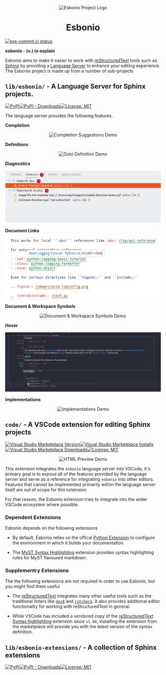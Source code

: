 <p align="center">
  <img src="./resources/io.github.swyddfa.Esbonio.svg" alt="Esbonio Project Logo"></img>
</p>
<h1 align="center">Esbonio</h1>

[![pre-commit.ci status](https://results.pre-commit.ci/badge/github/swyddfa/esbonio/develop.svg)](https://results.pre-commit.ci/latest/github/swyddfa/esbonio/develop)

**esbonio - (v.) to explain**

[reStructuredText]: https://docutils.sourceforge.io/rst.html
[Sphinx]: https://www.sphinx-doc.org/en/master/
[Language Server]: https://langserver.org/

Esbonio aims to make it easier to work with [reStructuredText] tools such as [Sphinx] by providing a [Language Server] to enhance your editing experience.
The Esbonio project is made up from a number of sub-projects


## `lib/esbonio/` - A Language Server for Sphinx projects.

[![PyPI](https://img.shields.io/pypi/v/esbonio?style=flat-square)![PyPI - Downloads](https://img.shields.io/pypi/dm/esbonio?style=flat-square)](https://pypistats.org/packages/esbonio)[![License: MIT](https://img.shields.io/badge/license-MIT-blue.svg?style=flat-square)](https://github.com/swyddfa/esbonio/blob/develop/lib/esbonio/LICENSE)

The language server provides the following features.

**Completion**

<p align="center">
  <img src="./resources/images/completion-demo.gif" alt="Completion Suggestions Demo"></img>
</p>

**Definitions**

<p align="center">
  <img src="./resources/images/definition-demo.gif" alt="Goto Definition Demo"></img>
</p>

**Diagnostics**

<p align="center">
  <img src="./resources/images/diagnostic-sphinx-errors-demo.png" alt="Diagnostics Demo"></img>
</p>

**Document Links**

<p align="center">
  <img src="./resources/images/document-links-demo.png" alt="Document Links Demo"></img>
</p>


**Document & Workspace Symbols**

<p align="center">
  <img src="./resources/images/document-workspace-symbols-demo.png" alt="Document & Workspace Symbols Demo"></img>
</p>

**Hover**

<p align="center">
  <img src="./resources/images/hover-demo.png" alt="Hover Demo"></img>
</p>

**Implementations**

<p align="center">
  <img src="./resources/images/implementation-demo.gif" alt="Implementations Demo"></img>
</p>


## `code/` - A VSCode extension for editing Sphinx projects

[![Visual Studio Marketplace Version](https://img.shields.io/visual-studio-marketplace/v/swyddfa.esbonio?style=flat-square)![Visual Studio Marketplace Installs](https://img.shields.io/visual-studio-marketplace/i/swyddfa.esbonio?style=flat-square)![Visual Studio Marketplace Downloads](https://img.shields.io/visual-studio-marketplace/d/swyddfa.esbonio?style=flat-square)](https://marketplace.visualstudio.com/items?itemName=swyddfa.esbonio)[![License: MIT](https://img.shields.io/badge/license-MIT-blue.svg?style=flat-square)](https://github.com/swyddfa/esbonio/blob/develop/code/LICENSE)

<p align="center">
   <img src="./resources/images/vscode-preview-demo.gif" alt="HTML Preview Demo"></img>
</p>

This extension integrates the `esbonio` language server into VSCode, it's primary goal is to expose all of the features provided by the language server and serve as a reference for integrating `esbonio` into other editors.
Features that cannot be implemented primarily within the language server itself are out of scope for this extension.

For that reason, the Esbonio extension tries to integrate into the wider VSCode ecosystem where possible.

### Dependent Extensions

Esbonio depends on the following extensions

- By default, Esbonio relies on the offical [Python Extension](https://marketplace.visualstudio.com/items?itemName=ms-python.python) to configure the environment in which it builds your documentation.

- The [MyST Syntax Highlighting](https://marketplace.visualstudio.com/items?itemName=chrisjsewell.myst-tml-syntax) extension provides syntax highlighting rules for MyST flavoured markdown.

### Supplementry Extensions

The the following extensions are not required in order to use Esbonio, but you might find them useful

- The [reStructuredText](https://marketplace.visualstudio.com/items?itemName=lextudio.restructuredtext) integrates many other useful tools such as the traditional linters like [`doc8`](https://pypi.org/project/doc8/) and [`rstcheck`](https://pypi.org/project/rstcheck/).
  It also provides additional editor functionality for working with reStructuredText in general.

- While VSCode has included a vendored copy of the [reStructuredText Syntax highlighting](https://marketplace.visualstudio.com/items?itemName=trond-snekvik.simple-rst) extension since `v1.66`, installing the extension from the marketplace will provide you with the latest version of the syntax definition.

## `lib/esbonio-extensions/` - A collection of Sphinx extensions

[![PyPI](https://img.shields.io/pypi/v/esbonio-extensions?style=flat-square)![PyPI - Downloads](https://img.shields.io/pypi/dm/esbonio-extensions?style=flat-square)](https://pypistats.org/packages/esbonio-extensions)[![License: MIT](https://img.shields.io/badge/license-MIT-blue.svg?style=flat-square)](https://github.com/swyddfa/esbonio/blob/develop/lib/esbonio-extensions/LICENSE)

